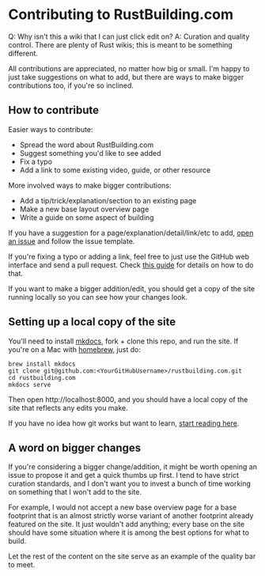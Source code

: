 # Contributing to RustBuilding.com

Q: Why isn't this a wiki that I can just click edit on?
A: Curation and quality control. There are plenty of Rust wikis; this is meant to be something different.

All contributions are appreciated, no matter how big or small. I'm happy to just take suggestions on what to add, but there are ways to make bigger contributions too, if you're so inclined.

## How to contribute

Easier ways to contribute:
- Spread the word about RustBuilding.com
- Suggest something you'd like to see added
- Fix a typo
- Add a link to some existing video, guide, or other resource

More involved ways to make bigger contributions:
- Add a tip/trick/explanation/section to an existing page
- Make a new base layout overview page
- Write a guide on some aspect of building

If you have a suggestion for a page/explanation/detail/link/etc to add, [open an issue](https://github.com/LewisJEllis/rustbuilding.com/issues/new) and follow the issue template.

If you're fixing a typo or adding a link, feel free to just use the GitHub web interface and send a pull request. Check [this guide](https://help.github.com/articles/editing-files-in-another-user-s-repository/) for details on how to do that.

If you want to make a bigger addition/edit, you should get a copy of the site running locally so you can see how your changes look.

## Setting up a local copy of the site
You'll need to install [mkdocs](http://www.mkdocs.org/), fork + clone this repo, and run the site. If you're on a Mac with [homebrew](https://brew.sh), just do:
```
brew install mkdocs
git clone git@github.com:<YourGitHubUsername>/rustbuilding.com.git
cd rustbuilding.com
mkdocs serve
```
Then open http://localhost:8000, and you should have a local copy of the site that reflects any edits you make.

If you have no idea how git works but want to learn, [start reading here](https://help.github.com/articles/git-and-github-learning-resources/).

## A word on bigger changes
If you're considering a bigger change/addition, it might be worth opening an issue to propose it and get a quick thumbs up first. I tend to have strict curation standards, and I don't want you to invest a bunch of time working on something that I won't add to the site.

For example, I would not accept a new base overview page for a base footprint that is an almost strictly worse variant of another footprint already featured on the site. It just wouldn't add anything; every base on the site should have some situation where it is among the best options for what to build.

Let the rest of the content on the site serve as an example of the quality bar to meet.
